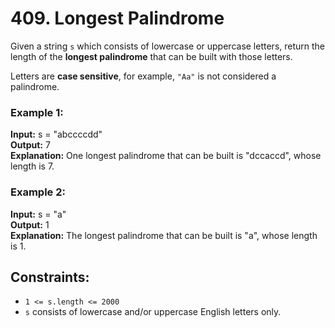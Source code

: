 # 409. Longest Palindrome

Given a string `s` which consists of lowercase or uppercase letters, return the length of the **longest 
palindrome** that can be built with those letters.

Letters are **case sensitive**, for example, `"Aa"` is not considered a palindrome.

### Example 1:
**Input:** s = "abccccdd"  
**Output:** 7  
**Explanation:** One longest palindrome that can be built is "dccaccd", whose length is 7.

### Example 2:
**Input:** s = "a"  
**Output:** 1  
**Explanation:** The longest palindrome that can be built is "a", whose length is 1.
 
## Constraints:
- `1 <= s.length <= 2000`
- `s` consists of lowercase and/or uppercase English letters only.